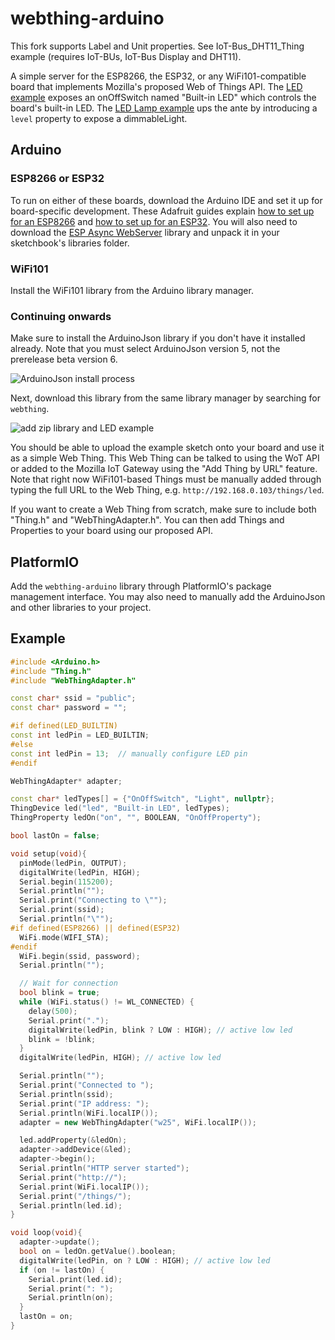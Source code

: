 webthing-arduino
================

This fork supports Label and Unit properties. See IoT-Bus_DHT11_Thing example (requires IoT-BUs, IoT-Bus Display and DHT11).

A simple server for the ESP8266, the ESP32, or any WiFi101-compatible board
that implements Mozilla's proposed Web of Things API. The [LED
example](https://github.com/mozilla-iot/webthing-arduino/blob/master/examples/LED)
exposes an onOffSwitch named "Built-in LED" which controls the board's built-in
LED. The [LED Lamp
example](https://github.com/mozilla-iot/webthing-arduino/blob/master/examples/LEDLamp)
ups the ante by introducing a `level` property to expose a dimmableLight.

## Arduino

### ESP8266 or ESP32

To run on either of these boards, download the Arduino IDE and set it up for board-specific
development. These Adafruit guides explain [how to set up for an
ESP8266](https://learn.adafruit.com/adafruit-feather-huzzah-esp8266/using-arduino-ide)
and [how to set up for an
ESP32](https://learn.adafruit.com/adafruit-huzzah32-esp32-feather/using-with-arduino-ide).
You will also need to download the [ESP Async
WebServer](https://github.com/me-no-dev/ESPAsyncWebServer/) library and unpack
it in your sketchbook's libraries folder.

### WiFi101

Install the WiFi101 library from the Arduino library manager.

### Continuing onwards

Make sure to install the ArduinoJson library if you don't have it installed
already. Note that you must select ArduinoJson version 5, not the prerelease
beta version 6.

![ArduinoJson install process](https://github.com/mozilla-iot/webthing-arduino/raw/master/docs/arduinojson.png)

Next, download this library from the same library manager by searching for `webthing`.

![add zip library and LED example](https://github.com/mozilla-iot/webthing-arduino/raw/master/docs/add-library-open-example.png)

You should be able to upload the example sketch onto your board and use it as a
simple Web Thing. This Web Thing can be talked to using the WoT API or added to
the Mozilla IoT Gateway using the "Add Thing by URL" feature. Note that right
now WiFi101-based Things must be manually added through typing the full URL to
the Web Thing, e.g. `http://192.168.0.103/things/led`.

If you want to create a Web Thing from scratch, make sure to include both
"Thing.h" and "WebThingAdapter.h". You can then add Things and Properties to
your board using our proposed API.

## PlatformIO

Add the `webthing-arduino` library through PlatformIO's package management
interface. You may also need to manually add the ArduinoJson and other
libraries to your project.

## Example

```c++
#include <Arduino.h>
#include "Thing.h"
#include "WebThingAdapter.h"

const char* ssid = "public";
const char* password = "";

#if defined(LED_BUILTIN)
const int ledPin = LED_BUILTIN;
#else
const int ledPin = 13;  // manually configure LED pin
#endif

WebThingAdapter* adapter;

const char* ledTypes[] = {"OnOffSwitch", "Light", nullptr};
ThingDevice led("led", "Built-in LED", ledTypes);
ThingProperty ledOn("on", "", BOOLEAN, "OnOffProperty");

bool lastOn = false;

void setup(void){
  pinMode(ledPin, OUTPUT);
  digitalWrite(ledPin, HIGH);
  Serial.begin(115200);
  Serial.println("");
  Serial.print("Connecting to \"");
  Serial.print(ssid);
  Serial.println("\"");
#if defined(ESP8266) || defined(ESP32)
  WiFi.mode(WIFI_STA);
#endif
  WiFi.begin(ssid, password);
  Serial.println("");

  // Wait for connection
  bool blink = true;
  while (WiFi.status() != WL_CONNECTED) {
    delay(500);
    Serial.print(".");
    digitalWrite(ledPin, blink ? LOW : HIGH); // active low led
    blink = !blink;
  }
  digitalWrite(ledPin, HIGH); // active low led

  Serial.println("");
  Serial.print("Connected to ");
  Serial.println(ssid);
  Serial.print("IP address: ");
  Serial.println(WiFi.localIP());
  adapter = new WebThingAdapter("w25", WiFi.localIP());

  led.addProperty(&ledOn);
  adapter->addDevice(&led);
  adapter->begin();
  Serial.println("HTTP server started");
  Serial.print("http://");
  Serial.print(WiFi.localIP());
  Serial.print("/things/");
  Serial.println(led.id);
}

void loop(void){
  adapter->update();
  bool on = ledOn.getValue().boolean;
  digitalWrite(ledPin, on ? LOW : HIGH); // active low led
  if (on != lastOn) {
    Serial.print(led.id);
    Serial.print(": ");
    Serial.println(on);
  }
  lastOn = on;
}
```
